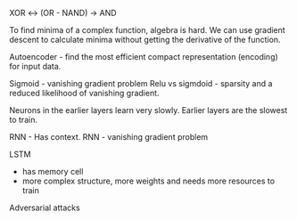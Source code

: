 XOR <-> (OR - NAND) -> AND



To find minima of a complex function, algebra is  hard.
We can use gradient descent to calculate minima without getting the derivative of the function.






Autoencoder - find the most efficient compact representation (encoding) for input data.


Sigmoid - vanishing gradient problem
Relu vs sigmdoid - sparsity and a reduced likelihood of vanishing gradient.


Neurons in the earlier layers learn very slowly. Earlier layers are the slowest to train.



RNN - Has context.
RNN - vanishing gradient problem

LSTM
- has memory cell
- more complex structure, more weights and needs more resources to train




Adversarial attacks
